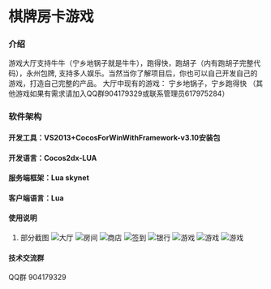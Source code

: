 # 棋牌房卡游戏

### 介绍
游戏大厅支持牛牛（宁乡地锅子就是牛牛），跑得快，跑胡子（内有跑胡子完整代码），永州包牌, 支持多人娱乐。当然当你了解项目后，你也可以自己开发自己的游戏，打造自己完整的产品。
大厅中现有的游戏： 宁乡地锅子，宁乡跑得快 （其他游戏如果有需求请加入QQ群904179329或联系管理员617975284）
 

### 软件架构
#### 开发工具：VS2013+CocosForWinWithFramework-v3.10安装包
#### 开发语言：Cocos2dx-LUA
#### 服务端框架：Lua skynet
#### 客户端语言：Lua
 
#### 使用说明
1. 部分截图
![大厅](https://gitee.com/sirjun/nxqpclient/raw/master/qp01.png "hall.jpg")
![房间](https://gitee.com/sirjun/nxqpclient/raw/master/qp02.png "room.jpg")
![商店](https://gitee.com/sirjun/nxqpclient/raw/master/qp03.png "shop.jpg")
![签到](https://gitee.com/sirjun/nxqpclient/raw/master/qp04.png "sign.jpg")
![银行](https://gitee.com/sirjun/nxqpclient/raw/master/qp05.png "bank.jpg")
![游戏](https://gitee.com/sirjun/nxqpclient/raw/master/qp06.png "games.jpg")
![游戏](https://gitee.com/sirjun/nxqpclient/raw/master/qp07.png "games.jpg")
![游戏](https://gitee.com/sirjun/nxqpclient/raw/master/qp08.png "games.jpg")

#### 技术交流群
QQ群 904179329

